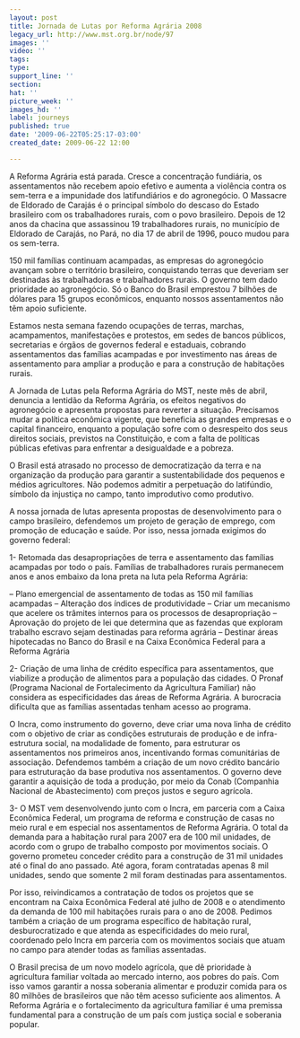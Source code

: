 ```yaml
---
layout: post
title: Jornada de Lutas por Reforma Agrária 2008
legacy_url: http://www.mst.org.br/node/97
images: ''
video: ''
tags: 
type: 
support_line: ''
section: 
hat: ''
picture_week: ''
images_hd: ''
label: journeys
published: true
date: '2009-06-22T05:25:17-03:00'
created_date: 2009-06-22 12:00

---
```

A Reforma Agrária está parada. Cresce a concentração fundiária, os assentamentos não recebem apoio efetivo e aumenta a violência contra os sem-terra e a impunidade dos latifundiários e do agronegócio. O Massacre de Eldorado de Carajás é o principal símbolo do descaso do Estado brasileiro com os trabalhadores rurais, com o povo brasileiro. Depois de 12 anos da chacina que assassinou 19 trabalhadores rurais, no município de Eldorado de Carajás, no Pará, no dia 17 de abril de 1996, pouco mudou para os sem-terra.
 
150 mil famílias continuam acampadas, as empresas do agronegócio avançam sobre o território brasileiro, conquistando terras que deveriam ser destinadas às trabalhadoras e trabalhadores rurais. O governo tem dado prioridade ao agronegócio. Só o Banco do Brasil emprestou 7 bilhões de dólares para 15 grupos econômicos, enquanto nossos assentamentos não têm apoio suficiente.
 
Estamos nesta semana fazendo ocupações de terras, marchas, acampamentos, manifestações e protestos, em sedes de bancos públicos, secretarias e órgãos de governos federal e estaduais, cobrando assentamentos das famílias acampadas e por investimento nas áreas de assentamento para ampliar a produção e para a construção de habitações rurais.
 
A Jornada de Lutas pela Reforma Agrária do MST, neste mês de abril, denuncia a lentidão da Reforma Agrária, os efeitos negativos do agronegócio e apresenta propostas para reverter a situação. Precisamos mudar a política econômica vigente, que beneficia as grandes empresas e o capital financeiro, enquanto a população sofre com o desrespeito dos seus direitos sociais, previstos na Constituição, e com a falta de políticas públicas efetivas para enfrentar a desigualdade e a pobreza.
  
O Brasil está atrasado no processo de democratização da terra e na organização da produção para garantir a sustentabilidade dos pequenos e médios agricultores. Não podemos admitir a perpetuação do latifúndio, símbolo da injustiça no campo, tanto improdutivo como produtivo.
 
A nossa jornada de lutas apresenta propostas de desenvolvimento para o campo brasileiro, defendemos um projeto de geração de emprego, com promoção de educação e saúde. Por isso, nessa jornada exigimos do governo federal:
 
1- Retomada das desapropriações de terra e assentamento das famílias acampadas por todo o país. Famílias de trabalhadores rurais permanecem anos e anos embaixo da lona preta na luta pela Reforma Agrária:
 
– Plano emergencial de assentamento de todas as 150 mil famílias acampadas
– Alteração dos índices de produtividade
– Criar um mecanismo que acelere os trâmites internos para os processos de desapropriação
– Aprovação do projeto de lei que determina que as fazendas que exploram trabalho escravo sejam destinadas para reforma agrária
– Destinar áreas hipotecadas no Banco do Brasil e na Caixa Econômica Federal para a Reforma Agrária

 
2- Criação de uma linha de crédito específica para assentamentos, que viabilize a produção de alimentos para a população das cidades. O Pronaf (Programa Nacional de Fortalecimento da Agricultura Familiar) não considera as especificidades das áreas de Reforma Agrária. A burocracia dificulta que as famílias assentadas tenham acesso ao programa.
 
O Incra, como instrumento do governo, deve criar uma nova linha de crédito com o objetivo de criar as condições estruturais de produção e de infra-estrutura social, na modalidade de fomento, para estruturar os assentamentos nos primeiros anos, incentivando formas comunitárias de associação. Defendemos também a criação de um novo crédito bancário para estruturação da base produtiva nos assentamentos. O governo deve garantir a aquisição de toda a produção, por meio da Conab (Companhia Nacional de Abastecimento) com preços justos e seguro agrícola.
 
3- O MST vem desenvolvendo junto com o Incra, em parceria com a Caixa Econômica Federal, um programa de reforma e construção de casas no meio rural e em especial nos assentamentos de Reforma Agrária. O total da demanda para a habitação rural para 2007 era de 100 mil unidades, de acordo com o grupo de trabalho composto por movimentos sociais. O governo prometeu conceder crédito para a construção de 31 mil unidades até o final do ano passado. Até agora, foram contratadas apenas 8 mil unidades, sendo que somente 2 mil foram destinadas para assentamentos.
 
Por isso, reivindicamos a contratação de todos os projetos que se encontram na Caixa Econômica Federal até julho de 2008 e o atendimento da demanda de 100 mil habitações rurais para o ano de 2008. Pedimos também a criação de um programa específico de habitação rural, desburocratizado e que atenda as especificidades do meio rural, coordenado pelo Incra em parceria com os movimentos sociais que atuam no campo para atender todas as famílias assentadas.
 
O Brasil precisa de um novo modelo agrícola, que dê prioridade à agricultura familiar voltada ao mercado interno, aos pobres do país. Com isso vamos garantir a nossa soberania alimentar e produzir comida para os 80 milhões de brasileiros que não têm acesso suficiente aos alimentos. A Reforma Agrária e o fortalecimento da agricultura familiar é uma premissa fundamental para a construção de um país com justiça social e soberania popular.

